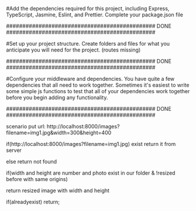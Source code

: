 #Add the dependencies required for this project, including Express, TypeScript, Jasmine, Eslint, and Prettier. Complete your package.json file

############################################## DONE ##############################################

#Set up your project structure. Create folders and files for what you anticipate you will need for the project. (routes missing)

############################################## DONE ##############################################

#Configure your middleware and dependencies. You have quite a few dependencies that all need to work together. Sometimes it's easiest to write some simple js functions to test that all of your dependencies work together before you begin adding any functionality.

############################################## DONE ##############################################

scenario put url: http://localhost:8000/images?filename=img1.jpg&width=300&height=400

if(http://localhost:8000/images?filename=img1.jpg) exist
return it from server

else return not found

if(width and height are number and photo exist in our folder & !resized before with same origins)

return resized image with width and height

if(alreadyexist)
return;
